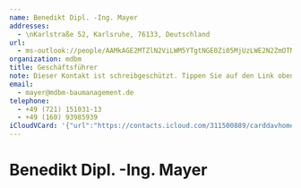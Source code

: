 ```yaml
---
name: Benedikt Dipl. -Ing. Mayer
addresses:
  - \nKarlstraße 52, Karlsruhe, 76133, Deutschland
url:
  - ms-outlook://people/AAMkAGE2MTZlN2ViLWM5YTgtNGE0Zi05MjUzLWE2N2ZmOTNiNzU1NwBGAAAAAAATi9mlcaWmRrOUSDPipn7pBwDaKeY3E0WlQqDBzbWTDvYeAAAAqKThAADHJuMw62o-TK0TKb6l_TD0AABZBemYAAA=?accountKey=8f7e2b1612c1987325fb966238129f30&accountExportedAt=559252279.911066
organization: mdbm
title: Geschäftsführer
note: Dieser Kontakt ist schreibgeschützt. Tippen Sie auf den Link oben\, umihn in Outlook zu bearbeiten.
email:
  - mayer@mdbm-baumanagement.de
telephone:
  - +49 (721) 151031-13
  - +49 (160) 93985939
iCloudVCard: '{"url":"https://contacts.icloud.com/311500889/carddavhome/card/3A188066-EF5A-458B-A1A5-376E1084D655.vcf","etag":"\"kmfha5hw\"","data":"BEGIN:VCARD\r\nVERSION:3.0\r\nFN:\r\nN:Mayer;-Ing.;;Benedikt Dipl.;\r\nUID:44321E91-03D5-4FC9-9EAC-AEF6AC4B1D8C\r\nADR:;;\\nKarlstraße 52;Karlsruhe;;76133;Deutschland;\r\nitem3.X-ABLABEL:Outlook\r\nPRODID:-//Apple Inc.//iOS 11.4.1//EN\r\nREV:2025-04-03T22:16:53Z\r\nURL:ms-outlook://people/AAMkAGE2MTZlN2ViLWM5YTgtNGE0Zi05MjUzLWE2N2ZmOTNiNzU\r\n 1NwBGAAAAAAATi9mlcaWmRrOUSDPipn7pBwDaKeY3E0WlQqDBzbWTDvYeAAAAqKThAADHJuMw62\r\n o-TK0TKb6l_TD0AABZBemYAAA=?accountKey=8f7e2b1612c1987325fb966238129f30&acco\r\n untExportedAt=559252279.911066\r\nORG:mdbm;\r\nTITLE:Geschäftsführer\r\nNOTE:Dieser Kontakt ist schreibgeschützt. Tippen Sie auf den Link oben\\, um\r\n ihn in Outlook zu bearbeiten.\r\nEMAIL:mayer@mdbm-baumanagement.de\r\nTEL:+49 (721) 151031-13\r\nTEL:+49 (160) 93985939\r\nEND:VCARD"}'
---
```

# Benedikt Dipl. -Ing. Mayer